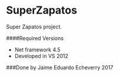 # SuperZapatos
Super Zapatos project.

####Required Versions

* Net framework 4.5
* Developed in VS 2012

###Done by Jaime Eduardo Echeverry 
2017
